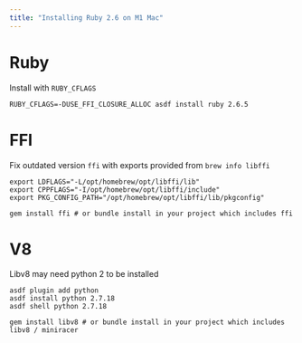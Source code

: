 ```yaml
---
title: "Installing Ruby 2.6 on M1 Mac"
---
```


# Ruby
Install with `RUBY_CFLAGS`
```shell
RUBY_CFLAGS=-DUSE_FFI_CLOSURE_ALLOC asdf install ruby 2.6.5
```

# FFI
Fix outdated version `ffi` with exports provided from `brew info libffi`

```shell
export LDFLAGS="-L/opt/homebrew/opt/libffi/lib"
export CPPFLAGS="-I/opt/homebrew/opt/libffi/include"
export PKG_CONFIG_PATH="/opt/homebrew/opt/libffi/lib/pkgconfig"

gem install ffi # or bundle install in your project which includes ffi
```

# V8
Libv8 may need python 2 to be installed
```shell
asdf plugin add python
asdf install python 2.7.18
asdf shell python 2.7.18

gem install libv8 # or bundle install in your project which includes libv8 / miniracer
```